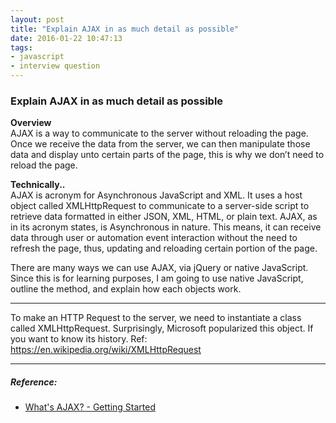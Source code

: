 ```yaml
---
layout: post
title: "Explain AJAX in as much detail as possible"
date: 2016-01-22 10:47:13
tags:
- javascript
- interview question
---
```


### Explain AJAX in as much detail as possible

**Overview** <br>
AJAX is a way to communicate to the server without reloading the page. Once we receive the data from the server, we can then manipulate those data and display unto certain parts of the page, this is why we don’t need to reload the page.

**Technically..** <br>
AJAX is acronym for Asynchronous JavaScript and XML. It uses a host object called XMLHttpRequest to communicate to a server-side script to retrieve data formatted in either JSON, XML, HTML, or plain text.
AJAX, as in its acronym states, is Asynchronous in nature. This means, it can receive data through user or automation event interaction without the need to refresh the page, thus, updating and reloading certain portion of the page.

There are many ways we can use AJAX, via jQuery or native JavaScript. Since this is for learning purposes, I am going to use native JavaScript, outline the method, and explain how each objects work.

-----

To make an HTTP Request to the server, we need to instantiate a class called XMLHttpRequest. Surprisingly, Microsoft popularized this object. If you want to know its history. Ref: https://en.wikipedia.org/wiki/XMLHttpRequest

-----

##### **Reference:**
- [What's AJAX? - Getting Started](https://developer.mozilla.org/en-US/docs/AJAX/Getting_Started)
